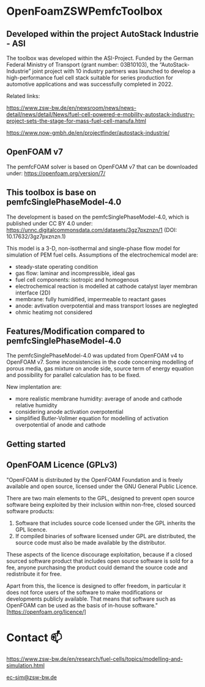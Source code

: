 # OpenFoamZSWPemfcToolbox

## Developed within the project AutoStack Industrie - ASI

The toolbox was developed within the ASI-Project. Funded by the German Federal Ministry of Transport (grant number: 03B10103), the “AutoStack-Industrie” joint project with 10 industry partners was launched to develop a high-performance fuel cell stack suitable for series production for automotive applications and was successfully completed in 2022.

Related links:

https://www.zsw-bw.de/en/newsroom/news/news-detail/news/detail/News/fuel-cell-powered-e-mobility-autostack-industry-project-sets-the-stage-for-mass-fuel-cell-manufa.html

https://www.now-gmbh.de/en/projectfinder/autostack-industrie/

## OpenFOAM v7
The pemfcFOAM solver is based on OpenFOAM v7 that can be downloaded under: https://openfoam.org/version/7/



## This toolbox is base on pemfcSinglePhaseModel-4.0

The development is based on the pemfcSinglePhaseModel-4.0, which is published under CC BY 4.0 under: https://unnc.digitalcommonsdata.com/datasets/3gz7pxznzn/1 (DOI: 10.17632/3gz7pxznzn.1)

This model is a 3-D, non-isothermal and single-phase flow model for simulation of PEM fuel cells. Assumptions of the electrochemical model are:
- steady-state operating condition
- gas flow: laminar and incompressible, ideal gas
- fuel cell components: isotropic and homogenous
- electrochemical reaction is modelled at cathode catalyst layer membran interface (2D)
- membrane: fully humidified, impermeable to reactant gases
- anode: avtivation overpotential and mass transport losses are neglegted
- ohmic heatimg not considered 


## Features/Modification compared to pemfcSinglePhaseModel-4.0
The pemfcSinglePhaseModel-4.0 was updated from OpenFOAM v4 to OpenFOAM v7. Some inconsistencies in the code concerning modelling of porous media, gas mixture on anode side, source term of energy equation and possibility for parallel calculation has to be fixed. 

New implentation are:
- more realistic membrane humidity: average of anode and cathode relative humidity
- considering anode activation overpotential
- simplified Butler-Vollmer equation for modelling of activation overpotential of anode and cathode 


## Getting started
<!---
# Features

## Supported Platforms


## Prerequisites

## Setting up OpenFoamZSWPemfcToolbox

# Documentation

# Feedback

## Reporting Bugs

## Development / How to contribute

--- ? Include links to speparate files ("Contribution guidelines" and "Roadmap") ? ---

# Acknowledgements

## Funding

## Cotributors

# Copyright and License
--->

## OpenFOAM Licence (GPLv3)
"OpenFOAM is distributed by the OpenFOAM Foundation and is freely available and open source, licensed under the GNU General Public Licence.

There are two main elements to the GPL, designed to prevent open source software being exploited by their inclusion within non-free, closed sourced software products:

1. Software that includes source code licensed under the GPL inherits the GPL licence.
2. If compiled binaries of software licensed under GPL are distributed, the source code must also be made available by the distributor.

These aspects of the licence discourage exploitation, because if a closed sourced software product that includes open source software is sold for a fee, anyone purchasing the product could demand the source code and redistribute it for free.

Apart from this, the licence is designed to offer freedom, in particular it does not force users of the software to make modifications or developments publicly available. That means that software such as OpenFOAM can be used as the basis of in-house software." [https://openfoam.org/licence/]

# Contact 📫

https://www.zsw-bw.de/en/research/fuel-cells/topics/modelling-and-simulation.html

ec-sim@zsw-bw.de
